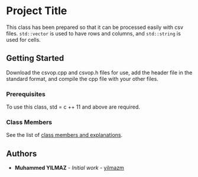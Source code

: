# Project Title

This class has been prepared so that it can be processed easily with csv files. ```std::vector``` is used to have rows and columns, and ```std::string``` is used for cells.

## Getting Started

Download the csvop.cpp and csvop.h files for use, add the header file in the standard format, and compile the cpp file with your other files.

### Prerequisites

To use this class, std = c ++ 11 and above are required.

### Class Members

See the list of [class members and explanations](https://github.com/yilmazm/My-Library-Cpp/blob/master/Csv_Operations_Vector/Class%20Members.md).

## Authors

* **Muhammed YILMAZ** - *Initial work* - [yilmazm](https://github.com/yilmazm)